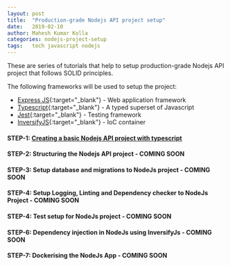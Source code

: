 ```yaml
---
layout: post
title:  "Production-grade Nodejs API project setup"
date:   2019-02-10
author: Mahesh Kumar Kolla
categories: nodejs-project-setup
tags:	tech javascript nodejs
---
```

These are series of tutorials that help to setup production-grade Nodejs API project that follows SOLID principles. 

The following frameworks will be used to setup the project:

* [Express JS][expressjs]{:target="_blank"} - Web application framework
* [Typescript][typescript]{:target="_blank"} - A typed superset of Javascript
* [Jest][jest]{:target="_blank"} - Testing framework
* [InversifyJS][inversifyjs]{:target="_blank"} - IoC container

#### STEP-1: [Creating a basic Nodejs API project with typescript](creating-basic-nodejs-api-project-with-typescript)
#### STEP-2: Structuring the Nodejs API project - COMING SOON
#### STEP-3: Setup database and migrations to NodeJs project - COMING SOON
#### STEP-4: Setup Logging, Linting and Dependency checker to NodeJs Project - COMING SOON
#### STEP-4: Test setup for NodeJs project - COMING SOON
#### STEP-6: Dependency injection in NodeJs using InversifyJs - COMING SOON
#### STEP-7: Dockerising the NodeJs App - COMING SOON


[expressjs]: https://expressjs.com/
[typescript]: https://www.typescriptlang.org/
[jest]: https://jestjs.io/
[inversifyjs]: http://inversify.io/
